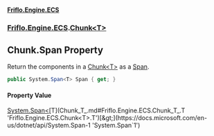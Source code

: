 #### [Friflo.Engine.ECS](index.md 'index')
### [Friflo.Engine.ECS](Friflo.Engine.ECS.md 'Friflo.Engine.ECS').[Chunk&lt;T&gt;](Chunk_T_.md 'Friflo.Engine.ECS.Chunk<T>')

## Chunk<T>.Span Property

Return the components in a [Chunk&lt;T&gt;](Chunk_T_.md 'Friflo.Engine.ECS.Chunk<T>') as a [Span](Chunk_T_.Span.md 'Friflo.Engine.ECS.Chunk<T>.Span').

```csharp
public System.Span<T> Span { get; }
```

#### Property Value
[System.Span&lt;](https://docs.microsoft.com/en-us/dotnet/api/System.Span-1 'System.Span`1')[T](Chunk_T_.md#Friflo.Engine.ECS.Chunk_T_.T 'Friflo.Engine.ECS.Chunk<T>.T')[&gt;](https://docs.microsoft.com/en-us/dotnet/api/System.Span-1 'System.Span`1')